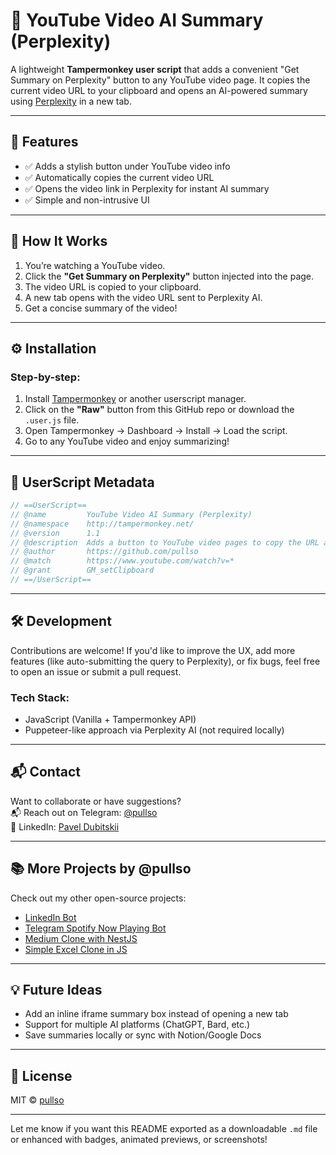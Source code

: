 # 🎥 YouTube Video AI Summary (Perplexity)

A lightweight **Tampermonkey user script** that adds a convenient "Get Summary on Perplexity" button to any YouTube video page. It copies the current video URL to your clipboard and opens an AI-powered summary using [Perplexity](https://www.perplexity.ai/) in a new tab.

---

## 🔧 Features

- ✅ Adds a stylish button under YouTube video info  
- ✅ Automatically copies the current video URL  
- ✅ Opens the video link in Perplexity for instant AI summary  
- ✅ Simple and non-intrusive UI  

---

## 🧪 How It Works

1. You’re watching a YouTube video.
2. Click the **"Get Summary on Perplexity"** button injected into the page.
3. The video URL is copied to your clipboard.
4. A new tab opens with the video URL sent to Perplexity AI.
5. Get a concise summary of the video!

---

## ⚙️ Installation

### Step-by-step:

1. Install [Tampermonkey](https://www.tampermonkey.net/) or another userscript manager.
2. Click on the **"Raw"** button from this GitHub repo or download the `.user.js` file.
3. Open Tampermonkey → Dashboard → Install → Load the script.
4. Go to any YouTube video and enjoy summarizing!

---

## 📄 UserScript Metadata

```js
// ==UserScript==
// @name         YouTube Video AI Summary (Perplexity)
// @namespace    http://tampermonkey.net/
// @version      1.1
// @description  Adds a button to YouTube video pages to copy the URL and open a Perplexity AI summary in a new tab.
// @author       https://github.com/pullso
// @match        https://www.youtube.com/watch?v=*
// @grant        GM_setClipboard
// ==/UserScript==
```

---

## 🛠️ Development

Contributions are welcome! If you'd like to improve the UX, add more features (like auto-submitting the query to Perplexity), or fix bugs, feel free to open an issue or submit a pull request.

### Tech Stack:
- JavaScript (Vanilla + Tampermonkey API)
- Puppeteer-like approach via Perplexity AI (not required locally)

---

## 📬 Contact

Want to collaborate or have suggestions?  
📬 Reach out on Telegram: [@pullso](https://t.me/pullso)  
💼 LinkedIn: [Pavel Dubitskii](https://www.linkedin.com/in/pavel-dubitskii/)

---

## 📚 More Projects by @pullso

Check out my other open-source projects:
- [LinkedIn Bot](https://github.com/pullso/linkedin-bot)
- [Telegram Spotify Now Playing Bot](https://github.com/pullso/nowplaying-telegram-spotify-bot)
- [Medium Clone with NestJS](https://github.com/pullso/medium-clone-nestjs)
- [Simple Excel Clone in JS](https://github.com/pullso/excel-google-sheet-js)

---

## 💡 Future Ideas

- Add an inline iframe summary box instead of opening a new tab
- Support for multiple AI platforms (ChatGPT, Bard, etc.)
- Save summaries locally or sync with Notion/Google Docs

---

## 📝 License

MIT © [pullso](https://github.com/pullso)

---

Let me know if you want this README exported as a downloadable `.md` file or enhanced with badges, animated previews, or screenshots!